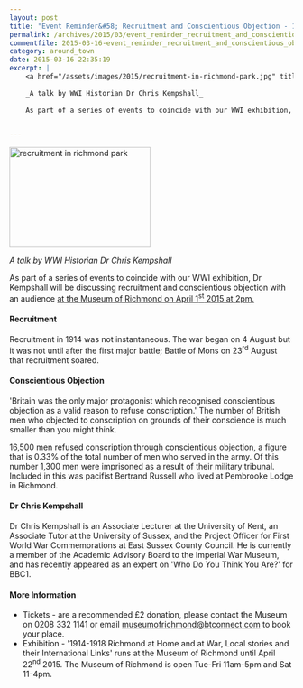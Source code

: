 ```yaml
---
layout: post
title: "Event Reminder&#58; Recruitment and Conscientious Objection - 1 April 2015"
permalink: /archives/2015/03/event_reminder_recruitment_and_conscientious_objec.html
commentfile: 2015-03-16-event_reminder_recruitment_and_conscientious_objec
category: around_town
date: 2015-03-16 22:35:19
excerpt: |
    <a href="/assets/images/2015/recruitment-in-richmond-park.jpg" title="See larger version of - recruitment in richmond park"><img src="/assets/images/2015/recruitment-in-richmond-park_thumb.jpg" width="150" height="107" alt="recruitment in richmond park" class="photo right" /></a>
    
    _A talk by WWI Historian Dr Chris Kempshall_
    
    As part of a series of events to coincide with our WWI exhibition, Dr Kempshall will be discussing recruitment and conscientious objection with an audience <a href="https://stmargarets.london/event/event/200705144908">at the Museum of Richmond on April 1<sup>st</sup> 2015 at 2pm.</a>
    

---
```


<a href="/assets/images/2015/recruitment-in-richmond-park.jpg" title="See larger version of - recruitment in richmond park"><img src="/assets/images/2015/recruitment-in-richmond-park_thumb.jpg" width="250" height="178" alt="recruitment in richmond park" class="photo right" /></a>

*A talk by WWI Historian Dr Chris Kempshall*

As part of a series of events to coincide with our WWI exhibition, Dr Kempshall will be discussing recruitment and conscientious objection with an audience [at the Museum of Richmond on April 1<sup>st</sup> 2015 at 2pm.](/event/event/200705144908)

#### Recruitment

Recruitment in 1914 was not instantaneous. The war began on 4 August but it was not until after the first major battle; Battle of Mons on 23<sup>rd</sup> August that recruitment soared.

#### Conscientious Objection

'Britain was the only major protagonist which recognised conscientious objection as a valid reason to refuse conscription.' The number of British men who objected to conscription on grounds of their conscience is much smaller than you might think.

16,500 men refused conscription through conscientious objection, a figure that is 0.33% of the total number of men who served in the army. Of this number 1,300 men were imprisoned as a result of their military tribunal. Included in this was pacifist Bertrand Russell who lived at Pembrooke Lodge in Richmond.

#### Dr Chris Kempshall

Dr Chris Kempshall is an Associate Lecturer at the University of Kent, an Associate Tutor at the University of Sussex, and the Project Officer for First World War Commemorations at East Sussex County Council. He is currently a member of the Academic Advisory Board to the Imperial War Museum, and has recently appeared as an expert on 'Who Do You Think You Are?' for BBC1.

#### More Information

-   Tickets - are a recommended £2 donation, please contact the Museum on 0208 332 1141 or email <museumofrichmond@btconnect.com> to book your place.
-   Exhibition - '1914-1918 Richmond at Home and at War, Local stories and their International Links' runs at the Museum of Richmond until April 22<sup>nd</sup> 2015. The Museum of Richmond is open Tue-Fri 11am-5pm and Sat 11-4pm.
